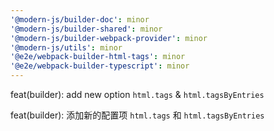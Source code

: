 ```yaml
---
'@modern-js/builder-doc': minor
'@modern-js/builder-shared': minor
'@modern-js/builder-webpack-provider': minor
'@modern-js/utils': minor
'@e2e/webpack-builder-html-tags': minor
'@e2e/webpack-builder-typescript': minor
---
```


feat(builder): add new option `html.tags` & `html.tagsByEntries`

feat(builder): 添加新的配置项 `html.tags` 和 `html.tagsByEntries`
